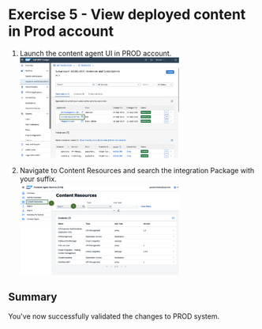 # Exercise 5 - View deployed content in Prod account 


1. Launch the content agent UI in PROD account.
</br><img width="322" alt="image" src="images/CAS-Prod.png">

2. Navigate to Content Resources and search the integration Package with your suffix.
</br><img width="322" alt="image" src="images/CAS-Prod-Content-Respurces.png">


## Summary

You've now successfully validated the changes to PROD system.
